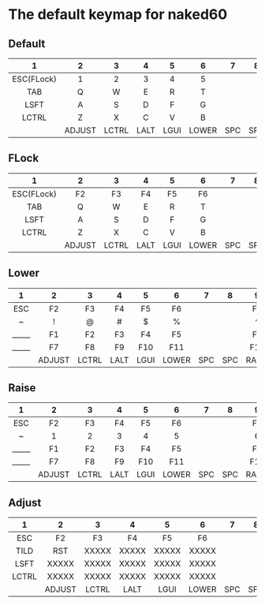 # The default keymap for naked60

## Default
|  1   |  2   |  3   |  4   |  5   |  6   |  7   |  8   |  9   |  10  |  11  |  12  |  13  |  14  |
|:----:|:----:|:----:|:----:|:----:|:----:|:----:|:----:|:----:|:----:|:----:|:----:|:----:|:----:|
| ESC(FLock) |  1|  2|     3|     4|     5|      |      |     6|     7|     8|     9|     0|  BSPC|
|  TAB |     Q|     W|     E|     R|     T|      |      |     Y|     U|     I|     O|     P|    \ |
| LSFT |     A|     S|     D|     F|     G|      |      |     H|     J|     K|     L|     ;|     '|
|LCTRL |     Z|     X|     C|     V|     B|      |      |     N|     M|     ,|     .|     /|   ENT|
|      |ADJUST| LCTRL|  LALT|  LGUI| LOWER|   SPC|   SPC| RAISE|  LEFT|  DOWN|    UP| RIGHT|      |



## FLock
|  1   |  2   |  3   |  4   |  5   |  6   |  7   |  8   |  9   |  10  |  11  |  12  |  13  |  14  |
|:----:|:----:|:----:|:----:|:----:|:----:|:----:|:----:|:----:|:----:|:----:|:----:|:----:|:----:|
|  ESC(FLock)| F2| F3|    F4|    F5|    F6|      |      |    F7|    F8|    F9|   F10|   F11|  BSPC|
|  TAB |     Q|     W|     E|     R|     T|      |      |     Y|     U|     I|     O|     P|  BSLS|
| LSFT |     A|     S|     D|     F|     G|      |      |     H|     J|     K|     L|  SCLN|  QUOT|
|LCTRL |     Z|     X|     C|     V|     B|      |      |     N|     M|  COMM|   DOT|  SLSH|   ENT|
|      |ADJUST| LCTRL|  LALT|  LGUI| LOWER|   SPC|   SPC| RAISE|  LEFT|  DOWN|    UP| RIGHT|      |


## Lower
|  1   |  2   |  3   |  4   |  5   |  6   |  7   |  8   |  9   |  10  |  11  |  12  |  13  |  14  |
|:----:|:----:|:----:|:----:|:----:|:----:|:----:|:----:|:----:|:----:|:----:|:----:|:----:|:----:|
|   ESC|    F2|    F3|    F4|    F5|    F6|      |      |    F7|    F8|    F9|   F10|   F11|   F12|
|     ~|     !|     @|     #|     $|     %|      |      |     ^|     &|     *|     (|     )|   DEL|
| _____|    F1|    F2|    F3|    F4|    F5|      |      |    F6|     _|     +|     {|     }|  PIPE|
| _____|    F7|    F8|  F9|     F10|   F11|      |      |   F12| SNUHS| SNUBS|     ,|     .| _____|
|      |ADJUST| LCTRL|  LALT|  LGUI| LOWER|   SPC|   SPC| RAISE|  MNXT|  VOLD|  VOLU|  MPLY|      |


## Raise
|  1   |  2   |  3   |  4   |  5   |  6   |  7   |  8   |  9   |  10  |  11  |  12  |  13  |  14  |
|:----:|:----:|:----:|:----:|:----:|:----:|:----:|:----:|:----:|:----:|:----:|:----:|:----:|:----:|
|   ESC|    F2|    F3|    F4|    F5|    F6|      |      |    F7|    F8|    F9|   F10|   F11|   F12|
|     ~|     1|     2|     3|     4|     5|      |      |     6|     7|     8|     9|     0|   DEL|
| _____|    F1|    F2|    F3|    F4|    F5|      |      |    F6|     -|     =|     [|     ]|  BSLS|
| _____|    F7|    F8|    F9|   F10|   F11|      |      |   F12|  NUHS|  NUBS|     ,|     .| _____|
|      |ADJUST| LCTRL|  LALT|  LGUI| LOWER|   SPC|   SPC| RAISE|  MNXT|  VOLD|  VOLU|  MPLY|      |



## Adjust
|  1   |  2   |  3   |  4   |  5   |  6   |  7   |  8   |  9   |  10  |  11  |  12  |  13  |  14  |
|:----:|:----:|:----:|:----:|:----:|:----:|:----:|:----:|:----:|:----:|:----:|:----:|:----:|:----:|
|   ESC|    F2|    F3|    F4|    F5|    F6|      |      |    F7|    F8|    F9|   F10|   F11|   F12|
|  TILD|   RST| XXXXX| XXXXX| XXXXX| XXXXX|      |      | XXXXX|  BTN1|  MS_U|  BTN2| XXXXX|Alt+PSCR|
|  LSFT| XXXXX| XXXXX| XXXXX| XXXXX| XXXXX|      |      | XXXXX|  MS_L|  MS_D|  MS_R| XXXXX|  PSCR|
| LCTRL| XXXXX| XXXXX| XXXXX| XXXXX| XXXXX|      |      | XXXXX| XXXXX| XXXXX| XXXXX| XXXXX| C+A+D|
|      |ADJUST| LCTRL|  LALT|  LGUI| LOWER|   SPC|   SPC| RAISE|  MNXT|  VOLD|  VOLU|  MPLY|      |

